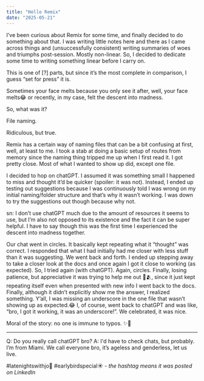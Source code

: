 ```yaml
---
title: "Hello Remix"
date: "2025-05-21"
---
```


I’ve been curious about Remix for some time, and finally decided to do something about that. I was writing little notes here and there as I came across things and (unsuccessfully consistent) writing summaries of woes and triumphs post-session. Mostly non-linear. So, I decided to dedicate some time to writing something linear before I carry on.

This is one of [?] parts, but since it’s the most complete in comparison, I guess “set for press” it is.

Sometimes your face melts because you only see it after, well, your face melts😂 or recently, in my case, felt the descent into madness.

So, what was it?

File naming.

Ridiculous, but true.

Remix has a certain way of naming files that can be a bit confusing at first, well, at least to me. I took a stab at doing a basic setup of routes from memory since the naming thing tripped me up when I first read it. I got pretty close. Most of what I wanted to show up did, except one file.

I decided to hop on chatGPT. I assumed it was something small I happened to miss and thought it’d be quicker (spoiler: it was not). Instead, I ended up testing out suggestions because I was continuously told I was wrong on my initial naming/folder structure and that’s why it wasn’t working. I was down to try the suggestions out though because why not.

sn: I don’t use chatGPT much due to the amount of resources it seems to use, but I’m also not opposed to its existence and the fact it can be super helpful. I have to say though this was the first time I experienced the descent into madness together.

Our chat went in circles. It basically kept repeating what it “thought” was correct. I responded that what I had initially had me closer with less stuff than it was suggesting. We went back and forth. I ended up stepping away to take a closer look at the docs and once again I got it close to working (as expected). So, I tried again (with chatGPT). Again, circles. Finally, losing patience, but appreciative it was trying to help me out 🤖🫂, since it just kept repeating itself even when presented with new info I went back to the docs. Finally, although it didn’t explicitly show me the answer, I realized something. Y’all, I was missing an underscore in the one file that wasn’t showing up as expected.😂 I, of course, went back to chatGPT and was like, “bro, I got it working, it was an underscore!”. We celebrated, it was nice.

Moral of the story: no one is immune to typos. ✨🖖

---

Q: Do you really call chatGPT bro?
A: I'd have to check chats, but probably. I’m from Miami. We call everyone bro, it’s ageless and genderless, let us live.

#latenightswithjo🌙 #earlybirdspecial☀️ - _the hashtag means it was posted on LinkedIn_
